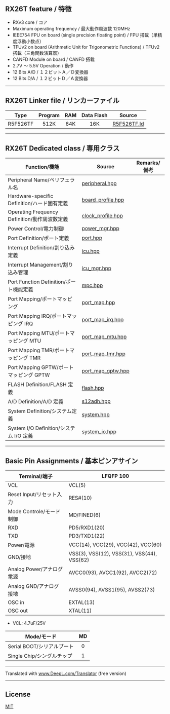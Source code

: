 
## RX26T feature / 特徴

- RXv3 core / コア
- Maximum operating frequency / 最大動作周波数 120MHz
- IEEE754 FPU on board (single precision floating point) / FPU 搭載（単精度浮動小数点）
- TFUv2 on board (Arithmetic Unit for Trigonometric Functions) / TFUv2 搭載（三角関数演算器）
- CANFD Module on board / CANFD 搭載
- 2.7V ～ 5.5V Operation / 動作
- 12 Bits A/D / １２ビットＡ／Ｄ変換器
- 12 Bits D/A / １２ビットＤ／Ａ変換器

---

## RX26T Linker file / リンカーファイル

|Type|Program|RAM|Data Flash|Source|
|---|:-:|:-:|:-:|---|
|R5F526TF|512K|64K|16K|[R5F526TF.ld](R5F526TF.ld)|

---

## RX26T Dedicated class / 専用クラス

|Function/機能|Source|Remarks/備考|
|---|---|:-:|
|Peripheral Name/ペリフェラル名|[peripheral.hpp](peripheral.hpp)||
|Hardware-specific Definition/ハード固有定義|[board_profile.hpp](board_profile.hpp)||
|Operating Frequency Definition/動作周波数定義|[clock_profile.hpp](clock_profile.hpp)||
|Power Control/電力制御|[power_mgr.hpp](power_mgr.hpp)||
|Port Definition/ポート定義|[port.hpp](port.hpp)||
|Interrupt Definition/割り込み定義|[icu.hpp](icu.hpp)||
|Interrupt Management/割り込み管理|[icu_mgr.hpp](icu_mgr.hpp)||
|Port Function Definition/ポート機能定義|[mpc.hpp](mpc.hpp)||
|Port Mapping/ポートマッピング|[port_map.hpp](port_map.hpp)||
|Port Mapping IRQ/ポートマッピング IRQ|[port_map_irq.hpp](port_map_irq.hpp)||
|Port Mapping MTU/ポートマッピング MTU|[port_map_mtu.hpp](port_map_mtu.hpp)||
|Port Mapping TMR/ポートマッピング TMR|[port_map_tmr.hpp](port_map_tmr.hpp)||
|Port Mapping GPTW/ポートマッピング GPTW|[port_map_gptw.hpp](port_map_gptw.hpp)||
|FLASH Definition/FLASH 定義|[flash.hpp](flash.hpp)||
|A/D Definition/A/D 定義|[s12adh.hpp](s12adh.hpp)||
|System Definition/システム定義|[system.hpp](system.hpp)||
|System I/O Definition/システム I/O 定義|[system_io.hpp](system_io.hpp)||

---

## Basic Pin Assignments / 基本ピンアサイン

|Terminal/端子|LFQFP 100|
|---|---|
|VCL|VCL(5)|
|Reset Input/リセット入力|RES#(10)|
|Mode Controle/モード制御|MD/FINED(6)|
|RXD|PD5/RXD1(20)|
|TXD|PD3/TXD1(22)|
|Power/電源|VCC(14), VCC(29), VCC(42), VCC(60)|
|GND/接地|VSS(3), VSS(12), VSS(31), VSS(44), VSS(62)|
|Analog Power/アナログ電源|AVCC0(93), AVCC1(92), AVCC2(72)|
|Analog GND/アナログ接地|AVSS0(94), AVSS1(95), AVSS2(73)|
|OSC in|EXTAL(13)|
|OSC out|XTAL(11)|

- VCL: 4.7uF/25V

|Mode/モード|MD|
|---|:---:|
|Serial BOOT/シリアルブート|0|
|Single Chip/シングルチップ|1|

---

Translated with www.DeepL.com/Translator (free version)

---

## License

[MIT](../LICENSE)
